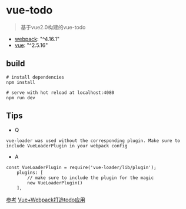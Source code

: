 # vue-todo

> 基于vue2.0构建的vue-todo

- [webpack](): "^4.16.1"
- [vue](): "^2.5.16"
  
## build

```
# install dependencies
npm install

# serve with hot reload at localhost:4080
npm run dev
```

## Tips

- Q
  
```
vue-loader was used without the corresponding plugin. Make sure to include VueLoaderPlugin in your webpack config
```
- A
  
```
const VueLoaderPlugin = require('vue-loader/lib/plugin');
    plugins: [
        // make sure to include the plugin for the magic
        new VueLoaderPlugin()
    ],
```
[参考](https://github.com/itPoet/vue-webpack-todoapp)
[Vue+Webpack打造todo应用](https://www.imooc.com/learn/935)